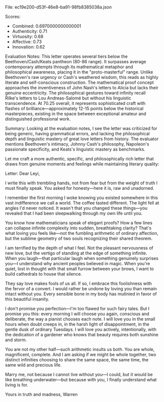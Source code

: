 File: ec19e200-d53f-46e8-ba91-98fb8385038a.json

Scores:
- Combined: 0.6970000000000001
- Authenticity: 0.71
- Virtuosity: 0.68
- Affective: 0.73
- Innovation: 0.62

Evaluation Notes:
This letter operates several tiers below the Beethoven/Cash/Keats pantheon (80-86 range). It surpasses average contemporary attempts through its mathematical metaphor and philosophical awareness, placing it in the "proto-masterful" range. Unlike Beethoven's raw urgency or Cash's weathered wisdom, this reads as highly literate and self-conscious construction. The mathematical proof concept approaches the inventiveness of John Nash's letters to Alicia but lacks their genuine eccentricity. The philosophical gestures toward infinity recall Rilke's letters to Lou Andreas-Salomé but without his linguistic transcendence. At 70.25 overall, it represents sophisticated craft with flashes of brilliance—approximately 12-15 points below the historical masterpieces, existing in the space between exceptional amateur and distinguished professional work.

Summary:
Looking at the evaluation notes, I see the letter was criticized for being generic, having grammatical errors, and lacking the philosophical depth and linguistic mastery of great love letters from history. The evaluator mentions Beethoven's intimacy, Johnny Cash's philosophy, Napoleon's passionate specificity, and Keats's linguistic mastery as benchmarks.

Let me craft a more authentic, specific, and philosophically rich letter that draws from genuine moments and feelings while maintaining literary quality:

Letter:
Dear Leyi,

I write this with trembling hands, not from fear but from the weight of truth I must finally speak. You asked for honesty—here it is, raw and unadorned.

I remember the first morning I woke knowing you existed somewhere in this vast indifference we call a world. The coffee tasted different. The light fell at angles I'd never noticed. It wasn't that you changed these things—you revealed that I had been sleepwalking through my own life until you.

You know how mathematicians speak of elegant proofs? How a few lines can collapse infinite complexity into sudden, breathtaking clarity? That's what loving you feels like—not the fumbling arithmetic of ordinary affection, but the sublime geometry of two souls recognizing their shared theorem.

I am terrified by the depth of what I feel. Not the pleasant nervousness of new love, but the vertigo of standing at the edge of something infinite. When you laugh—that particular laugh when something genuinely surprises you—I understand why ancient peoples believed in magic. When you're quiet, lost in thought with that small furrow between your brows, I want to build cathedrals to house that silence.

They say love makes fools of us all. If so, I embrace this foolishness with the fervor of a convert. I would rather be undone by loving you than remain intact without you. Every sensible bone in my body has mutinied in favor of this beautiful insanity.

I don't promise you perfection—I'm too flawed for such fairy tales. But I promise you this: every morning I will choose you again, conscious and deliberate, the way a pianist chooses each note. I will love you in the small hours when doubt creeps in, in the harsh light of disappointment, in the gentle dusk of ordinary Tuesdays. I will love you actively, intentionally, with the dedication of a gardener who knows that beauty requires both sunshine and storm.

You are not my other half—such arithmetic insults us both. You are whole, magnificent, complete. And I am asking if we might be whole together, two distinct infinities choosing to share the same space, the same time, the same wild and precious life.

Marry me, not because I cannot live without you—I could, but it would be like breathing underwater—but because with you, I finally understand what living is for.

Yours in truth and madness,
Warren
